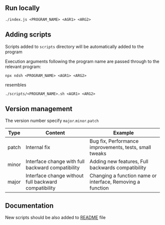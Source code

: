 ## Run locally
```
./index.js <PROGRAM_NAME> <AGR1> <ARG2>
```

## Adding scripts
Scripts added to `scripts` directory will be automatically added to the program

Execution arguments following the program name are passed through to the relevant program:

```
npx ndsh <PROGRAM_NAME> <AGR1> <ARG2>
```
resembles
```
./scripts/<PROGRAM_NAME>.sh <AGR1> <ARG2>
```


## Version management
The version number specify `major`.`minor`.`patch`

Type | Content | Example
---- | ------- | -----------
patch | Internal fix | Bug fix, Performance improvements, tests, small tweaks
minor | Interface change with full backward compatibility | Adding new features, Full backwards compatibility
major | Interface change without full backward compatibility | Changing a function name or interface, Removing a function

## Documentation
New scripts should be also added to [README](./README.md) file
